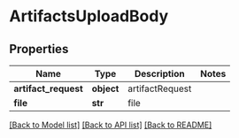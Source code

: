 # ArtifactsUploadBody

## Properties
Name | Type | Description | Notes
------------ | ------------- | ------------- | -------------
**artifact_request** | **object** | artifactRequest | 
**file** | **str** | file | 

[[Back to Model list]](../README.md#documentation-for-models) [[Back to API list]](../README.md#documentation-for-api-endpoints) [[Back to README]](../README.md)

